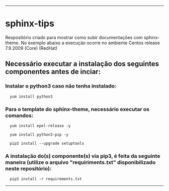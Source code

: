 
------------------------------------------------------------------------------------


# sphinx-tips

Respositório criado para mostrar como subir documentações com sphinx-theme.
No exemplo abaixo a execução ocorre no ambiente Centos release 7.9.2009 (Core) (RedHat)


## Necessário executar a instalação dos seguintes componentes antes de inciar:

### Instalar o python3 caso não tenha instalado:
 ``` 
   yum install python3
 ``` 

### Para o template do sphinx-theme, necessário executar os comandos:
 
 ``` 
   yum install epel-release -y
 ``` 
 
 ```
   yum install python3-pip -y 
 ```
  
 ```
   pip3 install --upgrade setuptools
 ```
 
 
### A instalação do(s) componente(s) via pip3, é feita da seguinte maneira (utilize o arquivo "requiriments.txt" disponibilizado neste repositório):
 
 
 ```
   pip3 install -r requirements.txt
 ``` 
   
   
   
----------------------------------------------------------------------------------
